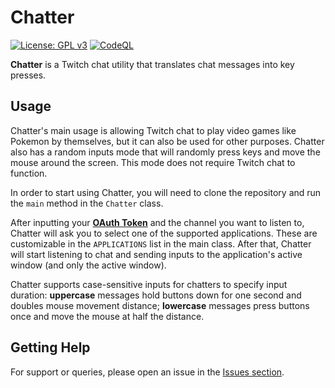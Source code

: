# Chatter

[![License: GPL v3](https://img.shields.io/badge/License-GPLv3-blue.svg)](https://www.gnu.org/licenses/gpl-3.0)
[![CodeQL](https://github.com/Foulest/Chatter/actions/workflows/github-code-scanning/codeql/badge.svg)](https://github.com/Foulest/Chatter/actions/workflows/github-code-scanning/codeql)

**Chatter** is a Twitch chat utility that translates chat messages into key presses.

## Usage

Chatter's main usage is allowing Twitch chat to play video games like Pokemon by themselves, but it can also be
used for other purposes. Chatter also has a random inputs mode that will randomly press keys and move the mouse
around the screen. This mode does not require Twitch chat to function.

In order to start using Chatter, you will need to clone the repository and run the `main` method in the `Chatter` class.

After inputting your **[OAuth Token](https://twitchapps.com/tmi/)** and the channel you want to listen to, Chatter will
ask you to select one of the supported applications. These are customizable in the `APPLICATIONS` list in the main
class. After that, Chatter will start listening to chat and sending inputs to the application's active window
(and only the active window).

Chatter supports case-sensitive inputs for chatters to specify input duration: **uppercase** messages hold buttons down
for one second and doubles mouse movement distance; **lowercase** messages press buttons once and move the mouse at
half the distance.

## Getting Help

For support or queries, please open an issue in the [Issues section](https://github.com/Foulest/Chatter/issues).
